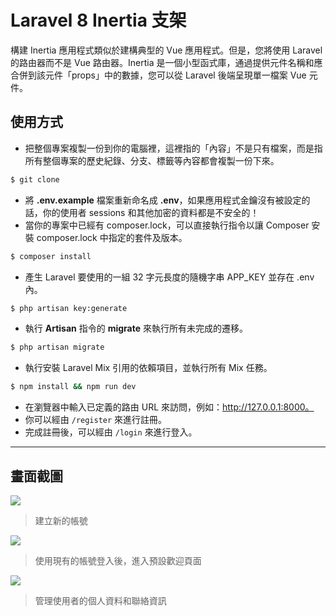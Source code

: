 # Laravel 8 Inertia 支架

構建 Inertia 應用程式類似於建構典型的 Vue 應用程式。但是，您將使用 Laravel 的路由器而不是 Vue 路由器。Inertia 是一個小型函式庫，通過提供元件名稱和應合併到該元件「props」中的數據，您可以從 Laravel 後端呈現單一檔案 Vue 元件。

## 使用方式
- 把整個專案複製一份到你的電腦裡，這裡指的「內容」不是只有檔案，而是指所有整個專案的歷史紀錄、分支、標籤等內容都會複製一份下來。
```sh
$ git clone
```
- 將 __.env.example__ 檔案重新命名成 __.env__，如果應用程式金鑰沒有被設定的話，你的使用者 sessions 和其他加密的資料都是不安全的！
- 當你的專案中已經有 composer.lock，可以直接執行指令以讓 Composer 安裝 composer.lock 中指定的套件及版本。
```sh
$ composer install
```
- 產生 Laravel 要使用的一組 32 字元長度的隨機字串 APP_KEY 並存在 .env 內。
```sh
$ php artisan key:generate
```
- 執行 __Artisan__ 指令的 __migrate__ 來執行所有未完成的遷移。
```sh
$ php artisan migrate
```
- 執行安裝 Laravel Mix 引用的依賴項目，並執行所有 Mix 任務。
```sh
$ npm install && npm run dev
```
- 在瀏覽器中輸入已定義的路由 URL 來訪問，例如：http://127.0.0.1:8000。
- 你可以經由 `/register` 來進行註冊。
- 完成註冊後，可以經由 `/login` 來進行登入。

----

## 畫面截圖
![](https://i.imgur.com/wWQIXcA.png)
> 建立新的帳號

![](https://i.imgur.com/iyt759Y.png)
> 使用現有的帳號登入後，進入預設歡迎頁面

![](https://i.imgur.com/QN8DrWy.png)
> 管理使用者的個人資料和聯絡資訊
